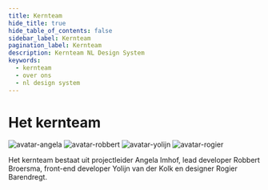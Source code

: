 ```yaml
---
title: Kernteam
hide_title: true
hide_table_of_contents: false
sidebar_label: Kernteam
pagination_label: Kernteam
description: Kernteam NL Design System
keywords:
  - kernteam
  - over ons
  - nl design system
---
```


# Het kernteam

![avatar-angela](https://user-images.githubusercontent.com/248921/156389018-9cfe9078-3ada-4bdd-ad50-6cfdced50ff9.png)
![avatar-robbert](https://user-images.githubusercontent.com/248921/156389031-9b6e2e47-3e06-4bb7-93c9-6ddcc1013e9a.png)
![avatar-yolijn](https://user-images.githubusercontent.com/248921/156389047-60e9bf71-09c7-4494-8c59-2e0e9aa26fb5.png)
![avatar-rogier](https://user-images.githubusercontent.com/248921/156389063-521ab2f8-eec4-4edc-8d05-bfb1bb933fc2.png)

Het kernteam bestaat uit projectleider Angela Imhof, lead developer Robbert Broersma, front-end developer Yolijn van der Kolk en designer Rogier Barendregt.
